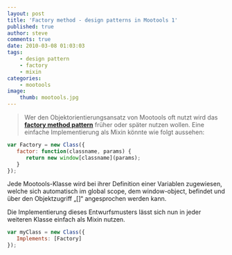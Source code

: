 ```yaml
---
layout: post
title: 'Factory method - design patterns in Mootools 1'
published: true
author: steve
comments: true
date: 2010-03-08 01:03:03
tags:
    - design pattern
    - factory
    - mixin
categories:
    - mootools
image:
    thumb: mootools.jpg
---
```

> Wer den Objektorientierungsansatz von Mootools oft nutzt wird das **[factory method pattern][1]** früher oder später nutzen wollen. Eine einfache Implementierung als Mixin könnte wie folgt aussehen:

```javascript
var Factory = new Class({
   factor: function(classname, params) {
      return new window[classname](params);
   }
});
```

Jede Mootools-Klasse wird bei ihrer Definition einer Variablen zugewiesen, welche sich automatisch im global scope, dem window-object, befindet und über den Objektzugriff &#8222;[]&#8220; angesprochen werden kann.

Die Implementierung dieses Entwurfsmusters lässt sich nun in jeder weiteren Klasse einfach als Mixin nutzen.

```javascript
var myClass = new Class({
   Implements: [Factory]
});
```

 [1]: http://de.wikipedia.org/wiki/Fabrikmethode
